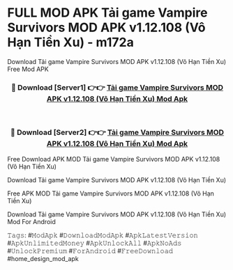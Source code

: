 # FULL MOD APK Tải game Vampire Survivors MOD APK v1.12.108 (Vô Hạn Tiền Xu) - m172a
Download Tải game Vampire Survivors MOD APK v1.12.108 (Vô Hạn Tiền Xu) Free Mod APK

<div align="center">
<h3>🔴 Download [Server1] 👉👉 <a href="https://apk-comot.site?title=Tải_game_Vampire_Survivors_MOD_APK_v1.12.108_(Vô_Hạn_Tiền_Xu)">Tải game Vampire Survivors MOD APK v1.12.108 (Vô Hạn Tiền Xu) Mod Apk</a></h3><br>

<h3>🔴 Download [Server2] 👉👉 <a href="https://apk-comot.site?title=Tải_game_Vampire_Survivors_MOD_APK_v1.12.108_(Vô_Hạn_Tiền_Xu)">Tải game Vampire Survivors MOD APK v1.12.108 (Vô Hạn Tiền Xu) Mod Apk</a></h3>
</div>


Free Download APK MOD Tải game Vampire Survivors MOD APK v1.12.108 (Vô Hạn Tiền Xu)

Download Tải game Vampire Survivors MOD APK v1.12.108 (Vô Hạn Tiền Xu) 

Free APK MOD Tải game Vampire Survivors MOD APK v1.12.108 (Vô Hạn Tiền Xu) 

Download Tải game Vampire Survivors MOD APK v1.12.108 (Vô Hạn Tiền Xu) Mod For Android

𝚃𝚊𝚐𝚜: #𝙼𝚘𝚍𝙰𝚙𝚔 #𝙳𝚘𝚠𝚗𝚕𝚘𝚊𝚍𝙼𝚘𝚍𝙰𝚙𝚔 #𝙰𝚙𝚔𝙻𝚊𝚝𝚎𝚜𝚝𝚅𝚎𝚛𝚜𝚒𝚘𝚗 #𝙰𝚙𝚔𝚄𝚗𝚕𝚒𝚖𝚒𝚝𝚎𝚍𝙼𝚘𝚗𝚎𝚢 #𝙰𝚙𝚔𝚄𝚗𝚕𝚘𝚌𝚔𝙰𝚕𝚕 #𝙰𝚙𝚔𝙽𝚘𝙰𝚍𝚜 #𝚄𝚗𝚕𝚘𝚌𝚔𝙿𝚛𝚎𝚖𝚒𝚞𝚖 #𝙵𝚘𝚛𝙰𝚗𝚍𝚛𝚘𝚒𝚍 #𝙵𝚛𝚎𝚎𝙳𝚘𝚠𝚗𝚕𝚘𝚊𝚍 #home_design_mod_apk